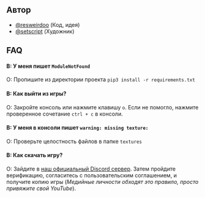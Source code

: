 
## Автор

- [@resweirdoo](https://www.github.com/resweirdoo) (Код, идея)
- [@setscript](https://www.github.com/setscript) (Художник)


## FAQ

#### В: У меня пишет `ModuleNotFound`
О: Пропишите из директории проекта `pip3 install -r requirements.txt`

#### В: Как выйти из игры?

O: Закройте консоль или нажмите клавишу `o`. Если не помогло, нажмите проверенное сочетание `ctrl + c` в консоли.

#### В: У меня в консоли пишет `warning: missing texture: `
О: Проверьте целостность файлов в папке `textures`

#### В: Как скачать игру? 
О: Зайдите в [наш официальный Discord сервер](https://discord.gg/PBZVMr9NKf). 
Затем пройдите верификацию, согласитесь с пользовательским соглашением, и получите копию игры
(_Медийные личности обходят это правило, просто привяжите свой YouTube_).



